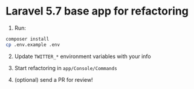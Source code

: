 # Laravel 5.7 base app for refactoring

1. Run:

```bash
composer install
cp .env.example .env
```

2. Update `TWITTER_*` environment variables with your info

3. Start refactoring in `app/Console/Commands`

4. (optional) send a PR for review!